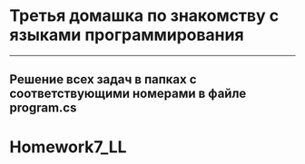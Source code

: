 # Третья домашка по знакомству с языками программирования

---

## Решение всех задач в папках с соответствующими номерами в файле program.cs
# Homework7_LL
